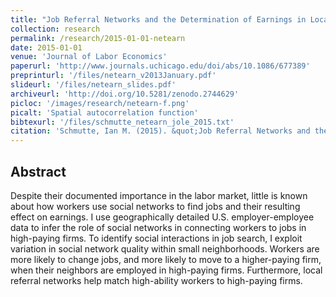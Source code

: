 ```yaml
---
title: "Job Referral Networks and the Determination of Earnings in Local Labor Markets"
collection: research
permalink: /research/2015-01-01-netearn
date: 2015-01-01
venue: 'Journal of Labor Economics'
paperurl: 'http://www.journals.uchicago.edu/doi/abs/10.1086/677389'
preprinturl: '/files/netearn_v2013January.pdf'
slideurl: '/files/netearn_slides.pdf'
archiveurl: 'http://doi.org/10.5281/zenodo.2744629'
picloc: '/images/research/netearn-f.png'
picalt: 'Spatial autocorrelation function'
bibtexurl: '/files/schmutte_netearn_jole_2015.txt'
citation: 'Schmutte, Ian M. (2015). &quot;Job Referral Networks and the Determination of Earnings in Local Labor Markets.&quot; <i>Journal of Labor Economics</i>. vol. 33 pp. 1-33.'
---
```




## Abstract

Despite their documented importance in the labor market, little is known about how workers use social networks to find jobs and their resulting effect on earnings. I use geographically detailed U.S. employer-employee data to infer the role of social networks in connecting workers to jobs in high-paying firms. To identify social interactions in job search, I exploit variation in social network quality within small neighborhoods. Workers are more likely to change jobs, and more likely to move to a higher-paying firm, when their neighbors are employed in high-paying firms. Furthermore, local referral networks help match high-ability workers to high-paying firms.
